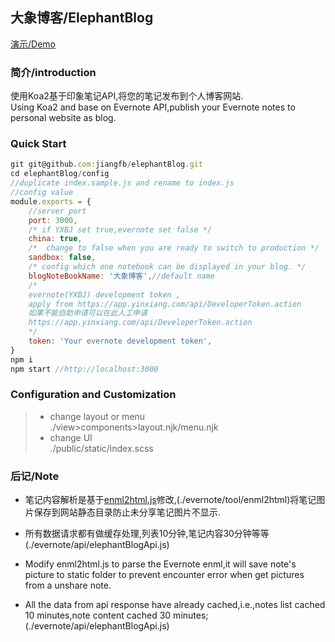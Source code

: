 ## 大象博客/ElephantBlog  
[演示/Demo](https://jfb.im)

### 简介/introduction

使用Koa2基于印象笔记API,将您的笔记发布到个人博客网站.  
Using Koa2 and base on Evernote API,publish your Evernote notes to personal website as blog.

### Quick Start
```js
git git@github.com:jiangfb/elephantBlog.git
cd elephantBlog/config
//duplicate index.sample.js and rename to index.js
//config value
module.exports = {
	//server port
	port: 3000,
	/* if YXBJ set true,evernote set false */
	china: true,
	/*  change to false when you are ready to switch to production */
	sandbox: false,
	/* config which one notebook can be displayed in your blog. */
	blogNoteBookName: '大象博客',//default name
	/* 
	evernote(YXBJ) development token , 
	apply from https://app.yinxiang.com/api/DeveloperToken.action 
	如果不能自助申请可以在此人工申请 
	https://app.yinxiang.com/api/DeveloperToken.action 
	*/
	token: 'Your evernote development token',
}
npm i
npm start //http://localhost:3000

```

### Configuration and Customization

>* change layout or menu  
./view>components>layout.njk/menu.njk
>* change UI  
./public/static/index.scss


### 后记/Note
* 笔记内容解析是基于[enml2html.js](https://github.com/itgoyo/enml2html)修改,(./evernote/tool/enml2html)将笔记图片保存到网站静态目录防止未分享笔记图片不显示.  
* 所有数据请求都有做缓存处理,列表10分钟,笔记内容30分钟等等(./evernote/api/elephantBlogApi.js)  

* Modify enml2html.js to parse the Evernote enml,it will save note's picture to static folder to prevent encounter error when  get pictures from a unshare note.
* All the data from api response have already cached,i.e.,notes list cached 10 minutes,note content cached 30 minutes;
(./evernote/api/elephantBlogApi.js)  

